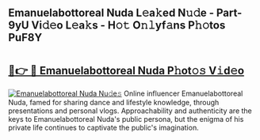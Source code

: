 ## Emanuelabottoreal Nuda L𝚎a𝚔ed N𝚞𝚍e - Part-9yU Vi𝚍𝚎o L𝚎a𝚔s - H𝚘𝚝 O𝚗𝚕yf𝚊ns P𝚑𝚘tos PuF8Y

# <h2><a href="http://kf33ua0.oniu.top/?m=Emanuelabottoreal+Nuda">🔗👉 🔴 Emanuelabottoreal Nuda P𝚑ot𝚘𝚜 V𝚒d𝚎o</a></h2>

[![Emanuelabottoreal Nuda Nu𝚍e𝚜](https://i.imgur.com/0qMVB7G.gif)](http://kf33ua0.oniu.top/?m=Emanuelabottoreal+Nuda)
Online influencer Emanuelabottoreal Nuda, famed for sharing dance and lifestyle knowledge, through presentations and personal vlogs. Approachability and authenticity are the keys to Emanuelabottoreal Nuda's public persona, but the enigma of his private life continues to captivate the public's imagination.  
